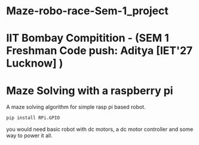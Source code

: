 # Maze-robo-race-Sem-1_project
# IIT Bombay Compitition - (SEM 1 Freshman Code push: Aditya [IET'27 Lucknow] )
# Maze Solving with a raspberry pi
A maze solving algorithm for simple rasp pi based robot.
```bash
pip install RPi.GPIO
```
you would need basic robot with dc motors, a dc motor controller and some way to power it all.
